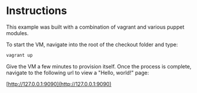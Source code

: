 Instructions
=============

This example was built with a combination of vagrant and various puppet modules.

To start the VM, navigate into the root of the checkout folder and type:

```bash
vagrant up
```

Give the VM a few minutes to provision itself. Once the process is complete, navigate to the following url to view a "Hello, world!" page:

[http://127.0.0.1:9090](http://127.0.0.1:9090)

